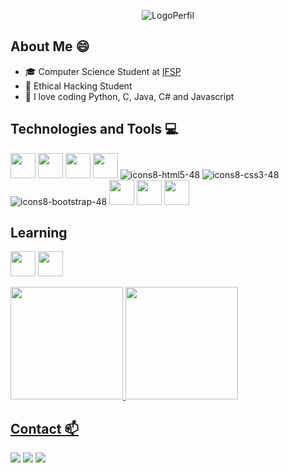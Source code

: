 <div align="center">

![LogoPerfil](https://github.com/WhiteCJbr/WhiteCJbr/assets/120740360/ed7dc7d7-805d-4bfc-84fe-ce47b5c3d440)

</div>

## About Me 😄
* 🎓 Computer Science Student at [IFSP](https://slt.ifsp.edu.br/index.php/)
* 📖 Ethical Hacking Student
* 💟 I love coding Python, C, Java, C# and Javascript

## Technologies and Tools 💻
<img width="40" height="40" src="https://cdn.jsdelivr.net/gh/devicons/devicon/icons/c/c-original.svg" /> <img width="40" height="40" src="https://cdn.jsdelivr.net/gh/devicons/devicon/icons/python/python-original.svg" /> <img width="40" height="40" src="https://cdn.jsdelivr.net/gh/devicons/devicon/icons/javascript/javascript-original.svg" /> <img width="40" height="40" src="https://cdn.jsdelivr.net/gh/devicons/devicon/icons/linux/linux-original.svg" />  ![icons8-html5-48](https://github.com/WhiteCJbr/WhiteCJbr/assets/120740360/65484310-a56f-4e0f-9426-cfb08e489d64) ![icons8-css3-48](https://github.com/WhiteCJbr/WhiteCJbr/assets/120740360/9a1aea49-ab62-432c-8ec4-d83015d2b6c5) ![icons8-bootstrap-48](https://github.com/WhiteCJbr/WhiteCJbr/assets/120740360/d955033f-698e-4f56-8d24-f671eaf02f85) <img  width="40" height="40" src="https://cdn.jsdelivr.net/gh/devicons/devicon@latest/icons/java/java-original-wordmark.svg"/> <img width="40" height="40" src="https://cdn.jsdelivr.net/gh/devicons/devicon@latest/icons/csharp/csharp-original.svg" /> <img width="40" height="40" src="https://cdn.jsdelivr.net/gh/devicons/devicon@latest/icons/spring/spring-original.svg" />


## Learning
<img width="40" height="40" src="https://static-00.iconduck.com/assets.00/assembly-icon-1024x1024-lc5e1bk1.png"/> <img width="40" height="40" src="https://cdn.jsdelivr.net/gh/devicons/devicon@latest/icons/dotnetcore/dotnetcore-original.svg" />
          

<div>
<a href="https://github.com/WhiteCJbr">
<img loading="lazy" height="180em" src="https://github-readme-stats.vercel.app/api/top-langs/?username=WhiteCJbr&layout=compact&langs_count=7&theme=dracula"/>
<img loading="lazy" height="180em" src="https://github-readme-stats.vercel.app/api?username=WhiteCJbr&show_icons=true&theme=dracula&include_all_commits=true&count_private=true"/>
</div>

## Contact 📫
<div>

<a href="https://www.instagram.com/moura.sa_gu/" target="_blank"><img loading="lazy" src="https://img.shields.io/badge/-Instagram-%23E4405F?style=for-the-badge&logo=instagram&logoColor=white" target="_blank"></a>
<a href = "mailto:gustavomoura.sa@gmail.com"><img loading="lazy" src="https://img.shields.io/badge/Gmail-D14836?style=for-the-badge&logo=gmail&logoColor=white" target="_blank"></a>
<a href="https://www.linkedin.com/in/gustavo-moura-de-sá-85a02a1b5" target="_blank"><img loading="lazy" src="https://img.shields.io/badge/-LinkedIn-%230077B5?style=for-the-badge&logo=linkedin&logoColor=white" target="_blank"></a>   
</div>

<!--
**WhiteCJbr/WhiteCJbr** is a ✨ _special_ ✨ repository because its `README.md` (this file) appears on your GitHub profile.

Here are some ideas to get you started:

- 🔭 I’m currently working on ...
- 🌱 I’m currently learning ...
- 👯 I’m looking to collaborate on ...
- 🤔 I’m looking for help with ...
- 💬 Ask me about ...
- 📫 How to reach me: ...
- 😄 Pronouns: ...
- ⚡ Fun fact: ...
-->
